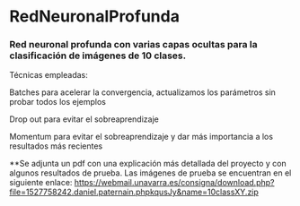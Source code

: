 # RedNeuronalProfunda
### Red neuronal profunda con varias capas ocultas para la clasificación de imágenes de 10 clases.

Técnicas empleadas:

  Batches para acelerar la convergencia, actualizamos los parámetros sin probar todos los ejemplos
  
  Drop out para evitar el sobreaprendizaje
  
  Momentum para evitar el sobreaprendizaje y dar más importancia a los resultados más recientes  


**Se adjunta un pdf con una explicación más detallada del proyecto y con algunos resultados de prueba.
Las imágenes de prueba se encuentran en el siguiente enlace: https://webmail.unavarra.es/consigna/download.php?file=1527758242.daniel.paternain.phpkqusJy&name=10classXY.zip
